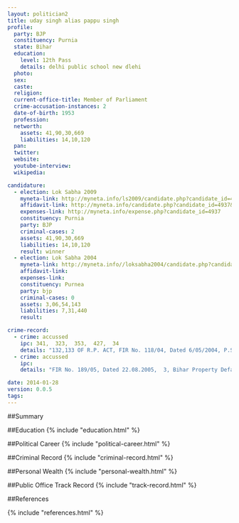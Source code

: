 ```yaml
---
layout: politician2
title: uday singh alias pappu singh
profile: 
  party: BJP
  constituency: Purnia
  state: Bihar
  education: 
    level: 12th Pass
    details: delhi public school new dlehi
  photo: 
  sex: 
  caste: 
  religion: 
  current-office-title: Member of Parliament
  crime-accusation-instances: 2
  date-of-birth: 1953
  profession: 
  networth: 
    assets: 41,90,30,669
    liabilities: 14,10,120
  pan: 
  twitter: 
  website: 
  youtube-interview: 
  wikipedia: 

candidature: 
  - election: Lok Sabha 2009
    myneta-link: http://myneta.info/ls2009/candidate.php?candidate_id=4937
    affidavit-link: http://myneta.info/candidate.php?candidate_id=4937&scan=original
    expenses-link: http://myneta.info/expense.php?candidate_id=4937
    constituency: Purnia 
    party: BJP
    criminal-cases: 2
    assets: 41,90,30,669
    liabilities: 14,10,120
    result: winner 
  - election: Lok Sabha 2004
    myneta-link: http://myneta.info//loksabha2004/candidate.php?candidate_id=778
    affidavit-link: 
    expenses-link: 
    constituency: Purnea 
    party: bjp
    criminal-cases: 0
    assets: 3,06,54,143
    liabilities: 7,31,440
    result:  

crime-record: 
  - crime: accussed
    ipc: 341,  323,  353,  427,  34
    details: "132,133 OF R.P. ACT, FIR No. 118/04, Dated 6/05/2004, P.S. Khazanchal Dist. Purnea" 
  - crime: accussed
    ipc: 
    details: "FIR No. 189/05, Dated 22.08.2005,  3, Bihar Property Defacement and Prevention Act." 

date: 2014-01-28
version: 0.0.5
tags: 
---
```

##Summary


##Education
{% include "education.html" %}


##Political Career
{% include "political-career.html" %}


##Criminal Record
{% include "criminal-record.html" %}


##Personal Wealth
{% include "personal-wealth.html" %}


##Public Office Track Record
{% include "track-record.html" %}


##References


{% include "references.html" %}